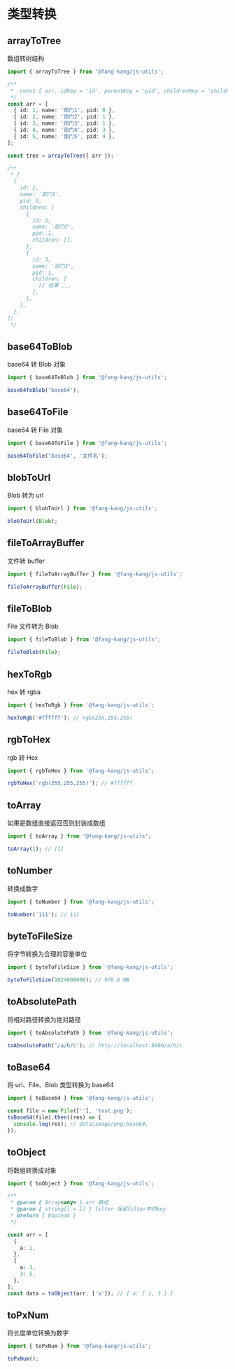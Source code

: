 # 类型转换

## arrayToTree

数组转树结构

```typescript
import { arrayToTree } from '@fang-kang/js-utils';

/**
 *  const { arr, idKey = 'id', parentKey = 'pid', childrenKey = 'children', rootId = 0 } = params;
 */
const arr = [
  { id: 1, name: '部门1', pid: 0 },
  { id: 2, name: '部门2', pid: 1 },
  { id: 3, name: '部门3', pid: 1 },
  { id: 4, name: '部门4', pid: 3 },
  { id: 5, name: '部门5', pid: 4 },
];

const tree = arrayToTree({ arr });

/**
 * [
  {
    id: 1,
    name: '部门1',
    pid: 0,
    children: [
      {
        id: 2,
        name: '部门2',
        pid: 1,
        children: [],
      },
      {
        id: 3,
        name: '部门3',
        pid: 1,
        children: [
          // 结果 ,,,
        ],
      },
    ],
  },
];
 */
```

## base64ToBlob

base64 转 Blob 对象

```typescript
import { base64ToBlob } from '@fang-kang/js-utils';

base64ToBlob('base64');
```

## base64ToFile

base64 转 File 对象

```typescript
import { base64ToFile } from '@fang-kang/js-utils';

base64ToFile('base64', '文件名');
```

## blobToUrl

Blob 转为 url

```typescript
import { blobToUrl } from '@fang-kang/js-utils';

blobToUrl(Blob);
```

## fileToArrayBuffer

文件转 buffer

```typescript
import { fileToArrayBuffer } from '@fang-kang/js-utils';

fileToArrayBuffer(File);
```

## fileToBlob

File 文件转为 Blob

```typescript
import { fileToBlob } from '@fang-kang/js-utils';

fileToBlob(File);
```

## hexToRgb

hex 转 rgba

```typescript
import { hexToRgb } from '@fang-kang/js-utils';

hexToRgb('#ffffff'); // rgb(255,255,255)
```

## rgbToHex

rgb 转 Hex

```typescript
import { rgbToHex } from '@fang-kang/js-utils';

rgbToHex('rgb(255,255,255)'); // #ffffff
```

## toArray

如果是数组直接返回否则封装成数组

```typescript
import { toArray } from '@fang-kang/js-utils';

toArray(1); // [1]
```

## toNumber

转换成数字

```typescript
import { toNumber } from '@fang-kang/js-utils';

toNumber('111'); // 111
```

## byteToFileSize

将字节转换为合理的容量单位

```typescript
import { byteToFileSize } from '@fang-kang/js-utils';

byteToFileSize(1024000000); // 976.6 MB
```

## toAbsolutePath

将相对路径转换为绝对路径

```typescript
import { toAbsolutePath } from '@fang-kang/js-utils';

toAbsolutePath('/a/b/c'); // http://localhost:8080/a/b/c
```

## toBase64

将 url、File、Blob 类型转换为 base64

```typescript
import { toBase64 } from '@fang-kang/js-utils';

const file = new File([''], 'test.png');
toBase64(file).then((res) => {
  console.log(res); // data:image/png;base64,
});
```

## toObject

将数组转换成对象

```typescript
import { toObject } from '@fang-kang/js-utils';

/**
 * @param { Array<any> } arr 数组
 * @param { string[] = [] } filter 保留filter中的key
 * @return { boolean }
 */

const arr = [
  {
    a: 1,
  },
  {
    a: 3,
    3: 5,
  },
];
const data = toObject(arr, ['a']); // { a: [ 1, 3 ] }
```

## toPxNum

将长度单位转换为数字

```typescript
import { toPxNum } from '@fang-kang/js-utils';

toPxNum();
```
